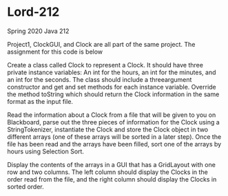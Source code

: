 # Lord-212
Spring 2020 Java 212

Project1, ClockGUI, and Clock are all part of the same project. The assignment for this code is below

Create a class called Clock to represent a Clock. It should have three private instance variables:
An int for the hours, an int for the minutes, and an int for the seconds.
The class should include a threeargument constructor and get and set methods for each instance variable. 
Override the method toString which should return the Clock information in the same format as the input file. 
 
Read the information about a Clock from a file that will be given to you on Blackboard,
parse out the three pieces of information for the Clock using a StringTokenizer, 
instantiate the Clock and store the Clock object in two different arrays (one of these arrays will be sorted in a later step). 
Once the file has been read and the arrays have been filled, sort one of the arrays by hours using Selection Sort. 
 
Display the contents of the arrays in a GUI that has a GridLayout with one row and two columns. 
The left column should display the Clocks in the order read from the file, and the right column should display the Clocks in sorted order.
